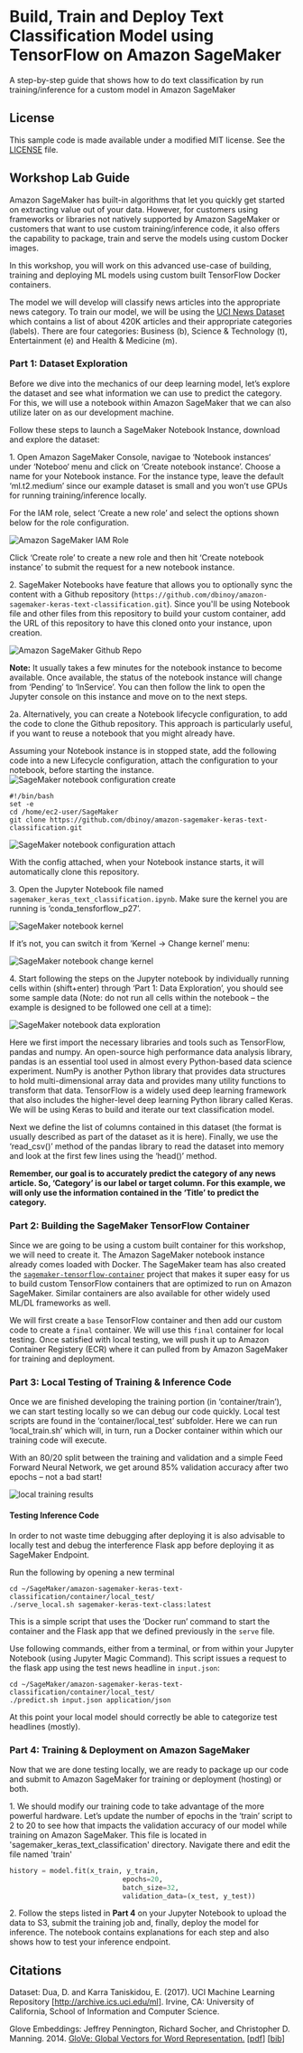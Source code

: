 # Build, Train and Deploy Text Classification Model using TensorFlow on Amazon SageMaker
 A step-by-step guide that shows how to do text classification by run training/inference for a custom model in Amazon SageMaker

## License
This sample code is made available under a modified MIT license. See the [LICENSE](LICENSE) file.


## Workshop Lab Guide

Amazon SageMaker has built-in algorithms that let you quickly get started on extracting value out of your data. However, for customers using frameworks or libraries not natively supported by Amazon SageMaker or customers that want to use custom training/inference code, it also offers the capability to package, train and serve the models using custom Docker images.

In this workshop, you will work on this advanced use-case of building, training and deploying ML models using custom built TensorFlow Docker containers.

The model we will develop will classify news articles into the appropriate news category. To train our model, we will be using the [UCI News Dataset](https://archive.ics.uci.edu/ml/datasets/News+Aggregator) which contains a list of about 420K articles and their appropriate categories (labels). There are four categories: Business (b), Science & Technology (t), Entertainment (e) and Health & Medicine (m).

### Part 1: Dataset Exploration

Before we dive into the mechanics of our deep learning model, let’s explore the dataset and see what information we can use to predict the category. For this, we will use a notebook within Amazon SageMaker that we can also utilize later on as our development machine.

Follow these steps to launch a SageMaker Notebook Instance, download and explore the dataset:

1\.	Open Amazon SageMaker Console, navigae to ‘Notebook instances‘ under ‘Noteboo‘ menu and click on ‘Create notebook instance’. Choose a name for your Notebook instance. For the instance type, leave the default ‘ml.t2.medium’ since our example dataset is small and you won’t use GPUs for running training/inference locally.

For the IAM role, select ‘Create a new role’ and select the options shown below for the role configuration.

![Amazon SageMaker IAM Role](/images/sm-keras-1.png)

Click ‘Create role’ to create a new role and then hit ‘Create notebook instance’ to submit the request for a new notebook instance.

2\. SageMaker Notebooks have feature that allows you to optionally sync the content with a Github repository (`https://github.com/dbinoy/amazon-sagemaker-keras-text-classification.git`). Since you'll be using Notebook file and other files from this repository to build your custom container, add the URL of this repository to have this cloned onto your instance, upon creation.


![Amazon SageMaker Github Repo](/images/sm-keras-2.png)


**Note:** It usually takes a few minutes for the notebook instance to become available. Once available, the status of the notebook instance will change from ‘Pending’ to ‘InService’. You can then follow the link to open the Jupyter console on this instance and move on to the next steps.

2a\. Alternatively, you can create a Notebook lifecycle configuration, to add the code to clone the Github repository. This approach is particularly useful, if you want to reuse a notebook that you might already have.

Assuming your Notebook instance is in stopped state, add the following code into a new Lifecycle configuration, attach the configuration to your notebook, before starting the instance.
![SageMaker notebook configuration create](/images/sm-keras-2a.png)


```
#!/bin/bash
set -e
cd /home/ec2-user/SageMaker
git clone https://github.com/dbinoy/amazon-sagemaker-keras-text-classification.git

```

![SageMaker notebook configuration attach](/images/sm-keras-2b.png)

With the config attached, when your Notebook instance starts, it will automatically clone this repository.


3\.	Open the Jupyter Notebook file named `sagemaker_keras_text_classification.ipynb`. Make sure the kernel you are running is ‘conda_tensforflow_p27’.

![SageMaker notebook kernel](/images/sm-keras-3.png)

If it’s not, you can switch it from ‘Kernel -> Change kernel’ menu:

![SageMaker notebook change kernel](/images/sm-keras-4.png)


4\.	Start following the steps on the Jupyter notebook by individually running cells within (shift+enter) through ‘Part 1: Data Exploration’, you should see some sample data (Note: do not run all cells within the notebook – the example is designed to be followed one cell at a time):

![SageMaker notebook data exploration](/images/sm-keras-5.png)

Here we first import the necessary libraries and tools such as TensorFlow, pandas and numpy. An open-source high performance data analysis library, pandas is an essential tool used in almost every Python-based data science experiment. NumPy is another Python library that provides data structures to hold multi-dimensional array data and provides many utility functions to transform that data. TensorFlow is a widely used deep learning framework that also includes the higher-level deep learning Python library called Keras. We will be using Keras to build and iterate our text classification model.

Next we define the list of columns contained in this dataset (the format is usually described as part of the dataset as it is here). Finally, we use the ‘read_csv()’ method of the pandas library to read the dataset into memory and look at the first few lines using the ‘head()’ method.

**Remember, our goal is to accurately predict the category of any news article. So, ‘Category’ is our label or target column. For this example, we will only use the information contained in the ‘Title’ to predict the category.**

### Part 2: Building the SageMaker TensorFlow Container

Since we are going to be using a custom built container for this workshop, we will need to create it. The Amazon SageMaker notebook instance already comes loaded with Docker. The SageMaker team has also created the [`sagemaker-tensorflow-container`](https://github.com/aws/sagemaker-tensorflow-container) project that makes it super easy for us to build custom TensorFlow containers that are optimized to run on Amazon SageMaker. Similar containers are also available for other widely used ML/DL frameworks as well.

We will first create a `base` TensorFlow container and then add our custom code to create a `final` container. We will use this `final` container for local testing. Once satisfied with local testing, we will push it up to Amazon Container Registery (ECR) where it can pulled from by Amazon SageMaker for training and deployment.


### Part 3: Local Testing of Training & Inference Code

Once we are finished developing the training portion (in ‘container/train’), we can start testing locally so we can debug our code quickly. Local test scripts are found in the ‘container/local_test’ subfolder. Here we can run ‘local_train.sh’ which will, in turn, run a Docker container within which our training code will execute.

With an 80/20 split between the training and validation and a simple Feed Forward Neural Network, we get around 85% validation accuracy after two epochs – not a bad start!

![local training results](/images/sm-keras-6.png)

#### Testing Inference Code

In order to not waste time debugging after deploying it is also advisable to locally test and debug the interference Flask app before deploying it as SageMaker Endpoint.

Run the following by opening a new terminal
```
cd ~/SageMaker/amazon-sagemaker-keras-text-classification/container/local_test/
./serve_local.sh sagemaker-keras-text-class:latest
```

This is a simple script that uses the ‘Docker run’ command to start the container and the Flask app that we defined previously in the `serve` file.


Use following commands, either from a terminal, or from within your Jupyter Notebook (using Jupyter Magic Command). This script issues a request to the flask app using the test news headline in `input.json`:

```
cd ~/SageMaker/amazon-sagemaker-keras-text-classification/container/local_test/
./predict.sh input.json application/json
```

At this point your local model should correctly be able to categorize test headlines (mostly).

### Part 4: Training & Deployment on Amazon SageMaker

Now that we are done testing locally, we are ready to package up our code and submit to Amazon SageMaker for training or deployment (hosting) or both.

1\. We should modify our training code to take advantage of the more powerful hardware. Let’s update the number of epochs in the ‘train’ script to 2 to 20 to see how that impacts the validation accuracy of our model while training on Amazon SageMaker. This file is located in 'sagemaker_keras_text_classification' directory. Navigate there and edit the file named 'train'

```python
history = model.fit(x_train, y_train,
                            epochs=20,
                            batch_size=32,
                            validation_data=(x_test, y_test))

```

2\. Follow the steps listed in **Part 4** on your Jupyter Notebook to upload the data to S3, submit the training job and, finally, deploy the model for inference. The notebook contains explanations for each step and also shows how to test your inference endpoint.


## Citations

Dataset: Dua, D. and Karra Taniskidou, E. (2017). UCI Machine Learning Repository [http://archive.ics.uci.edu/ml]. Irvine, CA: University of California, School of Information and Computer Science.

Glove Embeddings: Jeffrey Pennington, Richard Socher, and Christopher D. Manning. 2014. [GloVe: Global Vectors for Word Representation.](https://nlp.stanford.edu/pubs/glove.pdf) [[pdf](https://nlp.stanford.edu/pubs/glove.pdf)] [[bib](https://nlp.stanford.edu/pubs/glove.bib)]



